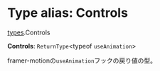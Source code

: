 # Type alias: Controls

[types](../modules/types.md).Controls

 **Controls**: `ReturnType`\<typeof `useAnimation`\>

framer-motionの`useAnimation`フックの戻り値の型。
